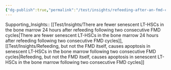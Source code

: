 ```yaml
---
{"dg-publish":true,"permalink":"/test/insights/refeeding-after-an-fmd-cycle-causes-a-reduction-in-senescent-lt-hs-cs-specifically-due-to-apoptosis/"}
---
```



Supporting_Insights:: [[Test/Insights/There are fewer senescent LT-HSCs in the bone marrow 24 hours after refeeding following two consecutive FMD cycles\|There are fewer senescent LT-HSCs in the bone marrow 24 hours after refeeding following two consecutive FMD cycles]], [[Test/Insights/Refeeding, but not the FMD itself, causes apoptosis in senescent LT-HSCs in the bone marrow following two consecutive FMD cycles\|Refeeding, but not the FMD itself, causes apoptosis in senescent LT-HSCs in the bone marrow following two consecutive FMD cycles]]
